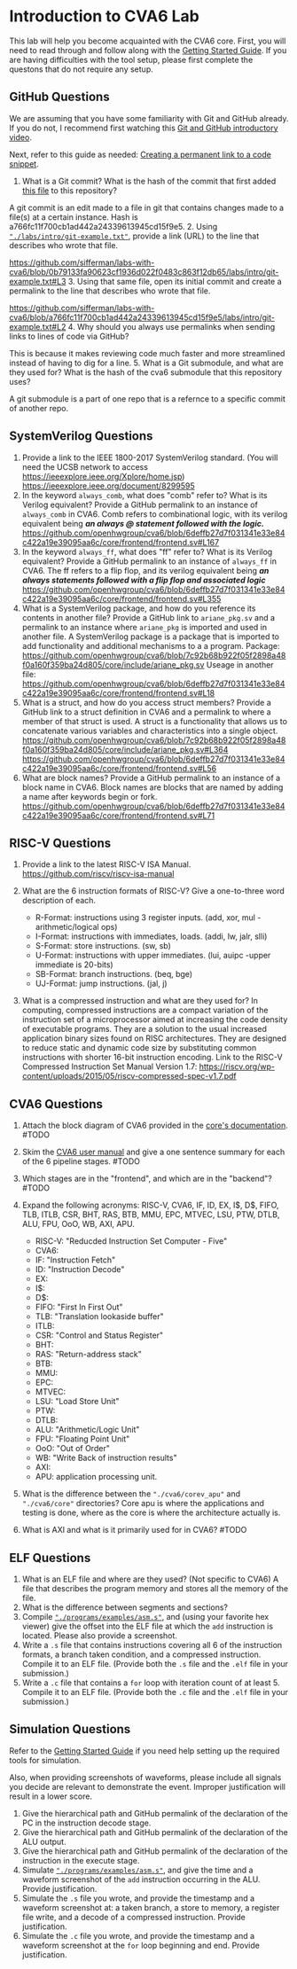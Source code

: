 
# Introduction to CVA6 Lab

This lab will help you become acquainted with the CVA6 core. First, you will need to read through and follow along with the [Getting Started Guide](../guides/getting-started.md). If you are having difficulties with the tool setup, please first complete the questons that do not require any setup.

## GitHub Questions

We are assuming that you have some familiarity with Git and GitHub already. If you do not, I recommend first watching this [Git and GitHub introductory video](https://www.youtube.com/watch?v=e-9qScNVs1o&t=251s).

Next, refer to this guide as needed: [Creating a permanent link to a code snippet](https://docs.github.com/en/get-started/writing-on-github/working-with-advanced-formatting/creating-a-permanent-link-to-a-code-snippet).

1. What is a Git commit? What is the hash of the commit that first added [this file](https://github.com/sifferman/labs-with-cva6/blob/main/labs/intro.md) to this repository?

A git commit is an edit made to a file in git that contains changes made to a file(s) at a certain instance. Hash is a766fc11f700cb1ad442a24339613945cd15f9e5.
2. Using [`"./labs/intro/git-example.txt"`](https://github.com/sifferman/labs-with-cva6/blob/main/labs/intro/git-example.txt), provide a link (URL) to the line that describes who wrote that file.

https://github.com/sifferman/labs-with-cva6/blob/0b79133fa90623cf1936d022f0483c863f12db65/labs/intro/git-example.txt#L3
3. Using that same file, open its initial commit and create a permalink to the line that describes who wrote that file.

https://github.com/sifferman/labs-with-cva6/blob/a766fc11f700cb1ad442a24339613945cd15f9e5/labs/intro/git-example.txt#L2
4. Why should you always use permalinks when sending links to lines of code via GitHub?

This is because it makes reviewing code much faster and more streamlined instead of having to dig for a line.
5. What is a Git submodule, and what are they used for? What is the hash of the cva6 submodule that this repository uses?

A git submodule is a part of one repo that is a refernce to a specific commit of another repo.

## SystemVerilog Questions

1. Provide a link to the IEEE 1800-2017 SystemVerilog standard. (You will need the UCSB network to access <https://ieeexplore.ieee.org/Xplore/home.jsp>)
https://ieeexplore.ieee.org/document/8299595
2. In the keyword `always_comb`, what does "comb" refer to? What is its Verilog equivalent? Provide a GitHub permalink to an instance of `always_comb` in CVA6.
Comb refers to combinational logic, with its verilog equivalent being ***an always @ statement followed with the logic.*** 
https://github.com/openhwgroup/cva6/blob/6deffb27d7f031341e33e84c422a19e39095aa6c/core/frontend/frontend.sv#L167
3. In the keyword `always_ff`, what does "ff" refer to? What is its Verilog equivalent? Provide a GitHub permalink to an instance of `always_ff` in CVA6.
The ff refers to a flip flop, and its verilog equivalent  being ***an always statements followed with a flip flop and associated logic***
https://github.com/openhwgroup/cva6/blob/6deffb27d7f031341e33e84c422a19e39095aa6c/core/frontend/frontend.sv#L355
4. What is a SystemVerilog package, and how do you reference its contents in another file? Provide a GitHub link to `ariane_pkg.sv` and a permalink to an instance where `ariane_pkg` is imported and used in another file.
A SystemVerilog package is a package that is imported to add functionality and additional mechanisms to a a program. 
Package: https://github.com/openhwgroup/cva6/blob/7c92b68b922f05f2898a48f0a160f359ba24d805/core/include/ariane_pkg.sv
Useage in another file: https://github.com/openhwgroup/cva6/blob/6deffb27d7f031341e33e84c422a19e39095aa6c/core/frontend/frontend.sv#L18
5. What is a struct, and how do you access struct members? Provide a GitHub link to a struct definition in CVA6 and a permalink to where a member of that struct is used.
A struct is a functionality that allows us to concatenate various variables and characteristics into a single object. 
https://github.com/openhwgroup/cva6/blob/7c92b68b922f05f2898a48f0a160f359ba24d805/core/include/ariane_pkg.sv#L364
https://github.com/openhwgroup/cva6/blob/6deffb27d7f031341e33e84c422a19e39095aa6c/core/frontend/frontend.sv#L56
6. What are block names? Provide a GitHub permalink to an instance of a block name in CVA6.
Block names are blocks that are named by adding a name after keywords begin or fork. 
https://github.com/openhwgroup/cva6/blob/6deffb27d7f031341e33e84c422a19e39095aa6c/core/frontend/frontend.sv#L71

## RISC-V Questions

1. Provide a link to the latest RISC-V ISA Manual.
https://github.com/riscv/riscv-isa-manual
3. What are the 6 instruction formats of RISC-V? Give a one-to-three word description of each.
    - R-Format: instructions using 3 register inputs. (add, xor, mul -arithmetic/logical ops)
    - I-Format: instructions with immediates, loads. (addi, lw, jalr, slli)
    - S-Format: store instructions. (sw, sb)
    - U-Format: instructions with upper immediates. (lui, auipc -upper immediate is 20-bits)
    - SB-Format: branch instructions. (beq, bge)
    - UJ-Format: jump instructions. (jal, j)

5. What is a compressed instruction and what are they used for?
In computing, compressed instructions are a compact variation of the instruction set of a microprocessor aimed at increasing the code density of executable programs. They are a solution to the usual increased application binary sizes found on RISC architectures. They are designed to reduce static and dynamic code size by substituting common instructions with shorter 16-bit instruction encoding.
Link to the RISC-V Compressed Instruction Set Manual Version 1.7:
https://riscv.org/wp-content/uploads/2015/05/riscv-compressed-spec-v1.7.pdf

## CVA6 Questions

1. Attach the block diagram of CVA6 provided in the [core's documentation](https://docs.openhwgroup.org/projects/cva6-user-manual/01_cva6_user/).
#TODO

2. Skim the [CVA6 user manual](https://docs.openhwgroup.org/projects/cva6-user-manual/01_cva6_user/) and give a one sentence summary for each of the 6 pipeline stages.
#TODO

3. Which stages are in the "frontend", and which are in the "backend"?
#TODO

4. Expand the following acronyms: RISC-V, CVA6, IF, ID, EX, I\$, D\$, FIFO, TLB, ITLB, CSR, BHT, RAS, BTB, MMU, EPC, MTVEC, LSU, PTW, DTLB, ALU, FPU, OoO, WB, AXI, APU.
    - RISC-V: "Reducded Instruction Set Computer - Five"
    - CVA6: 
    - IF: "Instruction Fetch"
    - ID: "Instruction Decode"
    - EX:
    - I\$:
    - D\$:
    - FIFO: "First In First Out"
    - TLB: "Translation lookaside buffer"
    - ITLB: 
    - CSR: "Control and Status Register"
    - BHT:
    - RAS: "Return-address stack"
    - BTB: 
    - MMU:
    - EPC:
    - MTVEC: 
    - LSU: "Load Store Unit"
    - PTW:
    - DTLB:
    - ALU: "Arithmetic/Logic Unit"
    - FPU: "Floating Point Unit"
    - OoO: "Out of Order"
    - WB: "Write Back of instruction results"
    - AXI:
    - APU: application processing unit.

5. What is the difference between the `"./cva6/corev_apu"` and `"./cva6/core"` directories?
Core apu is where the applications and testing is done, where as the core is where the architecture actually is.

6. What is AXI and what is it primarily used for in CVA6?
#TODO

## ELF Questions

1. What is an ELF file and where are they used? (Not specific to CVA6)
A file that describes the program memory and stores all the memory of the file.
2. What is the difference between segments and sections?
3. Compile [`"./programs/examples/asm.s"`](https://github.com/sifferman/labs-with-cva6/blob/main/programs/examples/asm.s), and (using your favorite hex viewer) give the offset into the ELF file at which the `add` instruction is located. Please also provide a screenshot.
4. Write a `.s` file that contains instructions covering all 6 of the instruction formats, a branch taken condition, and a compressed instruction. Compile it to an ELF file. (Provide both the `.s` file and the `.elf` file in your submission.)
5. Write a `.c` file that contains a `for` loop with iteration count of at least 5. Compile it to an ELF file. (Provide both the `.c` file and the `.elf` file in your submission.)

## Simulation Questions

Refer to the [Getting Started Guide](../guides/getting-started.md) if you need help setting up the required tools for simulation.

Also, when providing screenshots of waveforms, please include all signals you decide are relevant to demonstrate the event. Improper justification will result in a lower score.

1. Give the hierarchical path and GitHub permalink of the declaration of the PC in the instruction decode stage.
2. Give the hierarchical path and GitHub permalink of the declaration of the ALU output.
3. Give the hierarchical path and GitHub permalink of the declaration of the instruction in the execute stage.
4. Simulate [`"./programs/examples/asm.s"`](https://github.com/sifferman/labs-with-cva6/blob/main/programs/examples/asm.s), and give the time and a waveform screenshot of the `add` instruction occurring in the ALU. Provide justification.
5. Simulate the `.s` file you wrote, and provide the timestamp and a waveform screenshot at: a taken branch, a store to memory, a register file write, and a decode of a compressed instruction. Provide justification.
6. Simulate the `.c` file you wrote, and provide the timestamp and a waveform screenshot at the `for` loop beginning and end. Provide justification.
